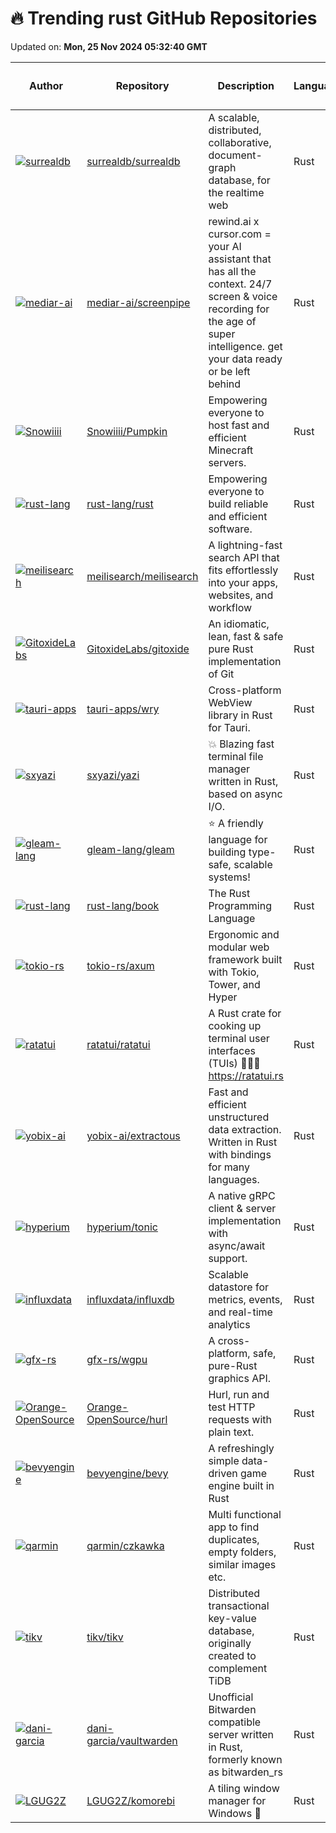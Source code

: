 # 🔥 Trending rust GitHub Repositories

Updated on: **Mon, 25 Nov 2024 05:32:40 GMT**

| Author | Repository | Description | Language | ⭐ Total Stars | 🌟 Stars Today |
|--------|------------|-------------|----------|----------------|----------------|
| [![surrealdb](https://avatars.githubusercontent.com/u/1588290?s=40&v=4)](https://github.com/surrealdb) | [surrealdb/surrealdb](https://github.com/surrealdb/surrealdb) | A scalable, distributed, collaborative, document-graph database, for the realtime web | Rust | 27854 | 27 |
| [![mediar-ai](https://avatars.githubusercontent.com/u/25003283?s=40&v=4)](https://github.com/mediar-ai) | [mediar-ai/screenpipe](https://github.com/mediar-ai/screenpipe) | rewind.ai x cursor.com = your AI assistant that has all the context. 24/7 screen & voice recording for the age of super intelligence. get your data ready or be left behind | Rust | 10062 | 252 |
| [![Snowiiii](https://avatars.githubusercontent.com/u/71594357?s=40&v=4)](https://github.com/Snowiiii) | [Snowiiii/Pumpkin](https://github.com/Snowiiii/Pumpkin) | Empowering everyone to host fast and efficient Minecraft servers. | Rust | 3292 | 22 |
| [![rust-lang](https://avatars.githubusercontent.com/u/3372342?s=40&v=4)](https://github.com/rust-lang) | [rust-lang/rust](https://github.com/rust-lang/rust) | Empowering everyone to build reliable and efficient software. | Rust | 98833 | 30 |
| [![meilisearch](https://avatars.githubusercontent.com/u/3610253?s=40&v=4)](https://github.com/meilisearch) | [meilisearch/meilisearch](https://github.com/meilisearch/meilisearch) | A lightning-fast search API that fits effortlessly into your apps, websites, and workflow | Rust | 47582 | 20 |
| [![GitoxideLabs](https://avatars.githubusercontent.com/u/63622?s=40&v=4)](https://github.com/GitoxideLabs) | [GitoxideLabs/gitoxide](https://github.com/GitoxideLabs/gitoxide) | An idiomatic, lean, fast & safe pure Rust implementation of Git | Rust | 9129 | 3 |
| [![tauri-apps](https://avatars.githubusercontent.com/u/48618675?s=40&v=4)](https://github.com/tauri-apps) | [tauri-apps/wry](https://github.com/tauri-apps/wry) | Cross-platform WebView library in Rust for Tauri. | Rust | 3736 | 1 |
| [![sxyazi](https://avatars.githubusercontent.com/u/17523360?s=40&v=4)](https://github.com/sxyazi) | [sxyazi/yazi](https://github.com/sxyazi/yazi) | 💥 Blazing fast terminal file manager written in Rust, based on async I/O. | Rust | 16794 | 27 |
| [![gleam-lang](https://avatars.githubusercontent.com/u/6134406?s=40&v=4)](https://github.com/gleam-lang) | [gleam-lang/gleam](https://github.com/gleam-lang/gleam) | ⭐️ A friendly language for building type-safe, scalable systems! | Rust | 18087 | 10 |
| [![rust-lang](https://avatars.githubusercontent.com/u/193874?s=40&v=4)](https://github.com/rust-lang) | [rust-lang/book](https://github.com/rust-lang/book) | The Rust Programming Language | Rust | 15254 | 7 |
| [![tokio-rs](https://avatars.githubusercontent.com/u/718941?s=40&v=4)](https://github.com/tokio-rs) | [tokio-rs/axum](https://github.com/tokio-rs/axum) | Ergonomic and modular web framework built with Tokio, Tower, and Hyper | Rust | 19339 | 10 |
| [![ratatui](https://avatars.githubusercontent.com/u/381361?s=40&v=4)](https://github.com/ratatui) | [ratatui/ratatui](https://github.com/ratatui/ratatui) | A Rust crate for cooking up terminal user interfaces (TUIs) 👨‍🍳🐀 https://ratatui.rs | Rust | 10925 | 41 |
| [![yobix-ai](https://avatars.githubusercontent.com/u/3158098?s=40&v=4)](https://github.com/yobix-ai) | [yobix-ai/extractous](https://github.com/yobix-ai/extractous) | Fast and efficient unstructured data extraction. Written in Rust with bindings for many languages. | Rust | 382 | 10 |
| [![hyperium](https://avatars.githubusercontent.com/u/5758045?s=40&v=4)](https://github.com/hyperium) | [hyperium/tonic](https://github.com/hyperium/tonic) | A native gRPC client & server implementation with async/await support. | Rust | 10059 | 8 |
| [![influxdata](https://avatars.githubusercontent.com/in/29196?s=40&v=4)](https://github.com/influxdata) | [influxdata/influxdb](https://github.com/influxdata/influxdb) | Scalable datastore for metrics, events, and real-time analytics | Rust | 29012 | 6 |
| [![gfx-rs](https://avatars.githubusercontent.com/u/107301?s=40&v=4)](https://github.com/gfx-rs) | [gfx-rs/wgpu](https://github.com/gfx-rs/wgpu) | A cross-platform, safe, pure-Rust graphics API. | Rust | 12736 | 9 |
| [![Orange-OpenSource](https://avatars.githubusercontent.com/u/16323814?s=40&v=4)](https://github.com/Orange-OpenSource) | [Orange-OpenSource/hurl](https://github.com/Orange-OpenSource/hurl) | Hurl, run and test HTTP requests with plain text. | Rust | 13161 | 7 |
| [![bevyengine](https://avatars.githubusercontent.com/u/2694663?s=40&v=4)](https://github.com/bevyengine) | [bevyengine/bevy](https://github.com/bevyengine/bevy) | A refreshingly simple data-driven game engine built in Rust | Rust | 36388 | 22 |
| [![qarmin](https://avatars.githubusercontent.com/u/41945903?s=40&v=4)](https://github.com/qarmin) | [qarmin/czkawka](https://github.com/qarmin/czkawka) | Multi functional app to find duplicates, empty folders, similar images etc. | Rust | 20383 | 23 |
| [![tikv](https://avatars.githubusercontent.com/u/1701473?s=40&v=4)](https://github.com/tikv) | [tikv/tikv](https://github.com/tikv/tikv) | Distributed transactional key-value database, originally created to complement TiDB | Rust | 15312 | 6 |
| [![dani-garcia](https://avatars.githubusercontent.com/u/725423?s=40&v=4)](https://github.com/dani-garcia) | [dani-garcia/vaultwarden](https://github.com/dani-garcia/vaultwarden) | Unofficial Bitwarden compatible server written in Rust, formerly known as bitwarden_rs | Rust | 39334 | 35 |
| [![LGUG2Z](https://avatars.githubusercontent.com/u/13164844?s=40&v=4)](https://github.com/LGUG2Z) | [LGUG2Z/komorebi](https://github.com/LGUG2Z/komorebi) | A tiling window manager for Windows 🍉 | Rust | 9607 | 21 |
